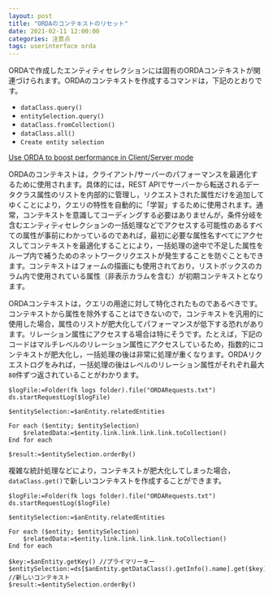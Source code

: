 ```yaml
---
layout: post
title: "ORDAのコンテキストのリセット"
date: 2021-02-11 12:00:00
categories: 注意点
tags: userinterface orda
---
```


ORDAで作成したエンティティセレクションには固有のORDAコンテキストが関連づけられます。ORDAのコンテキストを作成するコマンドは，下記のとおりです。

* `dataClass.query()`
* `entitySelection.query()`
* `dataClass.fromCollection()`
* `dataClass.all()`
* `Create entity selection`

<i class="fa fa-external-link" aria-hidden="true"></i> [Use ORDA to boost performance in Client/Server mode](https://blog.4d.com/use-orda-to-boost-performance-in-client-server-mode/)

ORDAのコンテキストは，クライアント/サーバーのパフォーマンスを最適化するために使用されます。具体的には，REST APIでサーバーから転送されるデータクラス属性のリストを内部的に管理し，リクエストされた属性だけを追加してゆくことにより，クエリの特性を自動的に「学習」するために使用されます。通常，コンテキストを意識してコーディングする必要はありませんが，条件分岐を含むエンティティセレクションの一括処理などでアクセスする可能性のあるすべての属性が事前にわかっているのであれば，最初に必要な属性名すべてにアクセスしてコンテキストを最適化することにより，一括処理の途中で不足した属性をループ内で補うためのネットワークリクエストが発生することを防ぐこともできます。コンテキストはフォームの描画にも使用されており，リストボックスのカラム内で使用されている属性（非表示カラムを含む）が初期コンテキストとなります。

ORDAコンテキストは，クエリの用途に対して特化されたものであるべきです。コンテキストから属性を除外することはできないので，コンテキストを汎用的に使用した場合，属性のリストが肥大化してパフォーマンスが低下する恐れがあります。リレーション属性にアクセスする場合は特にそうです。たとえば，下記のコードはマルチレベルのリレーション属性にアクセスしているため，指数的にコンテキストが肥大化し，一括処理の後は非常に処理が重くなります。ORDAリクエストログをみれば，一括処理の後はレベルのリレーション属性がそれぞれ最大`80`件ずつ返されていることがわかります。

```4d
$logFile:=Folder(fk logs folder).file("ORDARequests.txt")
ds.startRequestLog($logFile)

$entitySelection:=$anEntity.relatedEntities

For each ($entity; $entitySelection)
    $relatedData:=$entity.link.link.link.link.toCollection()
End for each

$result:=$entitySelection.orderBy()
```

複雑な統計処理などにより，コンテキストが肥大化してしまった場合，`dataClass.get()`で新しいコンテキストを作成することができます。

```4d
$logFile:=Folder(fk logs folder).file("ORDARequests.txt")
ds.startRequestLog($logFile)

$entitySelection:=$anEntity.relatedEntities

For each ($entity; $entitySelection)
    $relatedData:=$entity.link.link.link.link.toCollection()
End for each

$key:=$anEntity.getKey() //プライマリーキー
$entitySelection:=ds[$anEntity.getDataClass().getInfo().name].get($key) //新しいコンテキスト
$result:=$entitySelection.orderBy()
```

